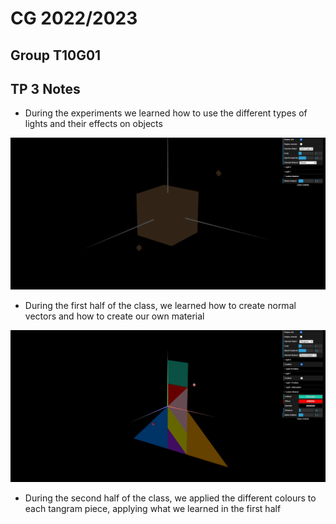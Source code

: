 # CG 2022/2023
## Group T10G01
## TP 3 Notes

- During the experiments we learned how to use the different types of lights and their effects on objects

![Screenshot 1](screenshots/cg-t10g01-tp3-1.png)

- During the first half of the class, we learned how to create normal vectors and how to create our own material

![Screenshot 2](screenshots/cg-t10g01-tp3-2.png)

- During the second half of the class, we applied the different colours to each tangram piece, applying what we learned in the first half

